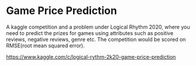 # Game Price Prediction

A kaggle competition and a problem under Logical Rhythm 2020, where you need to predict the prizes for games using attributes
such as positive reviews, negative reviews, genre etc. The competition would be scored on RMSE(root mean squared error).

https://www.kaggle.com/c/logical-rythm-2k20-game-price-prediction
